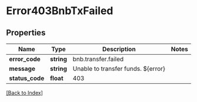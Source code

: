 # Error403BnbTxFailed

## Properties

Name | Type | Description | Notes
------------ | ------------- | ------------- | -------------
**error_code** | **string** | bnb.transfer.failed |
**message** | **string** | Unable to transfer funds. ${error} |
**status_code** | **float** | 403 |

[[Back to Index]](../index.md)
